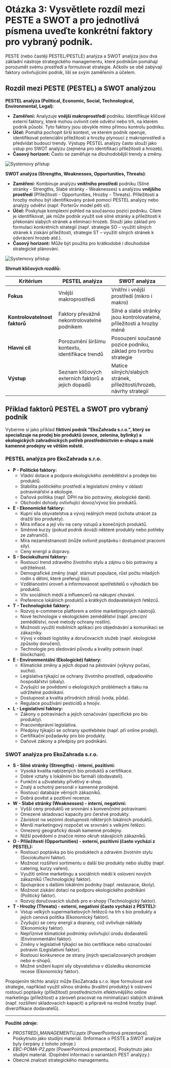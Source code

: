 # Otázka 3: Vysvětlete rozdíl mezi PESTE a SWOT a pro jednotlivá písmena uveďte konkrétní faktory pro vybraný podnik.

PESTE (nebo častěji PESTEL/PESTLE) analýza a SWOT analýza jsou dva základní nástroje strategického managementu, které podnikům pomáhají porozumět svému prostředí a formulovat strategie. Ačkoliv se obě zabývají faktory ovlivňujícími podnik, liší se svým zaměřením a účelem.

## Rozdíl mezi PESTE (PESTEL) a SWOT analýzou

**PESTEL analýza (Political, Economic, Social, Technological, Environmental, Legal)**:
*   **Zaměření:** Analyzuje **vnější makroprostředí** podniku. Identifikuje klíčové externí faktory, které mohou ovlivnit celé odvětví nebo trh, na kterém podnik působí. Tyto faktory jsou obvykle mimo přímou kontrolu podniku.
*   **Účel:** Pomáhá pochopit širší kontext, ve kterém podnik operuje, identifikovat potenciální příležitosti a hrozby plynoucí z makroprostředí a předvídat budoucí trendy. Výstupy PESTEL analýzy často slouží jako vstup pro SWOT analýzu (zejména pro identifikaci příležitostí a hrozeb).
*   **Časový horizont:** Často se zaměřuje na dlouhodobější trendy a změny.

![Systemovy přístup](../../obr\pestel.png)

**SWOT analýza (Strengths, Weaknesses, Opportunities, Threats)**:
*   **Zaměření:** Kombinuje analýzu **vnitřního prostředí** podniku (Silné stránky - Strengths, Slabé stránky - Weaknesses) s analýzou **vnějšího prostředí** (Příležitosti - Opportunities, Hrozby - Threats). Příležitosti a hrozby mohou být identifikovány právě pomocí PESTEL analýzy nebo analýzy odvětví (např. Porterův model pěti sil).
*   **Účel:** Poskytuje komplexní pohled na současnou pozici podniku. Cílem je identifikovat, jak může podnik využít své silné stránky a příležitosti k překonání slabých stránek a eliminaci hrozeb. Slouží jako základ pro formulaci konkrétních strategií (např. strategie SO – využití silných stránek k získání příležitostí, strategie ST – využití silných stránek k odvrácení hrozeb atd.).
*   **Časový horizont:** Může být použita pro krátkodobé i dlouhodobé strategické plánování.

![Systemovy přístup](../../obr\swot.png)

**Shrnutí klíčových rozdílů:**

| Kritérium        | PESTEL analýza                                  | SWOT analýza                                                                 |
| ---------------- | ----------------------------------------------- | ---------------------------------------------------------------------------- |
| **Fokus**        | Vnější makroprostředí                           | Vnitřní i vnější prostředí (mikro i makro)                                   |
| **Kontrolovatelnost faktorů** | Faktory převážně nekontrolovatelné podnikem     | Silné a slabé stránky jsou kontrolovatelné, příležitosti a hrozby méně       |
| **Hlavní cíl**   | Porozumění širšímu kontextu, identifikace trendů | Posouzení současné pozice podniku, základ pro tvorbu strategie               |
| **Výstup**       | Seznam klíčových externích faktorů a jejich dopadů | Matice silných/slabých stránek, příležitostí/hrozeb, návrhy strategií        |

## Příklad faktorů PESTEL a SWOT pro vybraný podnik

Vyberme si jako příklad **fiktivní podnik "EkoZahrada s.r.o.", který se specializuje na prodej bio produktů (ovoce, zelenina, bylinky) a ekologických zahradnických potřeb prostřednictvím e-shopu a malé kamenné prodejny ve větším městě.**

### PESTEL analýza pro EkoZahrada s.r.o.

*   **P - Politické faktory:**
    *   Vládní dotace a podpora ekologického zemědělství a prodeje bio produktů.
    *   Stabilita politického prostředí a legislativní změny v oblasti potravinářství a ekologie.
    *   Daňová politika (např. DPH na bio potraviny, ekologické daně).
    *   Obchodní dohody ovlivňující dovoz/vývoz bio produktů.
*   **E - Ekonomické faktory:**
    *   Kupní síla obyvatelstva a vývoj reálných mezd (ochota utrácet za dražší bio produkty).
    *   Míra inflace a její vliv na ceny vstupů a konečných produktů.
    *   Směnné kurzy (pokud podnik dováží některé produkty nebo potřeby ze zahraničí).
    *   Míra nezaměstnanosti (může ovlivnit poptávku i dostupnost pracovní síly).
    *   Ceny energií a dopravy.
*   **S - Sociokulturní faktory:**
    *   Rostoucí trend zdravého životního stylu a zájmu o bio potraviny a udržitelnost.
    *   Demografické změny (např. stárnutí populace, růst počtu mladých rodin s dětmi, které preferují bio).
    *   Vzdělanostní úroveň a informovanost spotřebitelů o výhodách bio produktů.
    *   Vliv sociálních médií a influencerů na nákupní chování.
    *   Preference lokálních produktů a krátkých dodavatelských řetězců.
*   **T - Technologické faktory:**
    *   Rozvoj e-commerce platforem a online marketingových nástrojů.
    *   Nové technologie v ekologickém zemědělství (např. precizní zemědělství, nové metody ochrany rostlin).
    *   Možnosti využití mobilních aplikací pro objednávání a komunikaci se zákazníky.
    *   Vývoj v oblasti logistiky a doručovacích služeb (např. ekologické způsoby doručení).
    *   Technologie pro sledování původu a kvality potravin (např. blockchain).
*   **E - Environmentální (Ekologické) faktory:**
    *   Klimatické změny a jejich dopad na pěstování (výkyvy počasí, sucho).
    *   Legislativa týkající se ochrany životního prostředí, odpadového hospodářství (obaly).
    *   Zvyšující se povědomí o ekologických problémech a tlaku na udržitelné podnikání.
    *   Dostupnost a kvalita přírodních zdrojů (voda, půda).
    *   Regulace používání pesticidů a hnojiv.
*   **L - Legislativní faktory:**
    *   Zákony o potravinách a jejich označování (specifické pro bio produkty).
    *   Pracovněprávní legislativa.
    *   Předpisy týkající se ochrany spotřebitele (např. při online prodeji).
    *   Certifikační požadavky pro bio produkty.
    *   Daňové zákony a předpisy pro podnikání.

### SWOT analýza pro EkoZahrada s.r.o.

*   **S - Silné stránky (Strengths) - interní, pozitivní:**
    *   Vysoká kvalita nabízených bio produktů a certifikace.
    *   Dobré vztahy s lokálními bio farmáři (dodavateli).
    *   Funkční a uživatelsky přívětivý e-shop.
    *   Znalý a ochotný personál v kamenné prodejně.
    *   Rostoucí databáze věrných zákazníků.
    *   Dobrá pověst a pozitivní recenze.
*   **W - Slabé stránky (Weaknesses) - interní, negativní:**
    *   Vyšší ceny produktů ve srovnání s konvenčními potravinami.
    *   Omezené skladovací kapacity pro čerstvé produkty.
    *   Závislost na sezónní dostupnosti některých lokálních produktů.
    *   Menší marketingový rozpočet ve srovnání s velkými řetězci.
    *   Omezený geografický dosah kamenné prodejny.
    *   Nižší povědomí o značce mimo okruh stávajících zákazníků.
*   **O - Příležitosti (Opportunities) - externí, pozitivní (často vychází z PESTEL):**
    *   Rostoucí poptávka po bio produktech a zdravém životním stylu (Sociokulturní faktor).
    *   Možnost rozšíření sortimentu o další bio produkty nebo služby (např. catering, kurzy vaření).
    *   Využití online marketingu a sociálních médií k oslovení nových zákazníků (Technologický faktor).
    *   Spolupráce s dalšími lokálními podniky (např. restaurace, školy).
    *   Možnost získání dotací na podporu ekologického podnikání (Politický faktor).
    *   Rozvoj doručovacích služeb pro e-shopy (Technologický faktor).
*   **T - Hrozby (Threats) - externí, negativní (často vychází z PESTEL):**
    *   Vstup velkých supermarketových řetězců na trh s bio produkty a jejich cenová politika (Ekonomický faktor).
    *   Zvyšující se ceny energií a dopravy, což ovlivňuje náklady (Ekonomický faktor).
    *   Nepříznivé klimatické podmínky ovlivňující úrodu dodavatelů (Environmentální faktor).
    *   Změny v legislativě týkající se bio certifikace nebo označování potravin (Legislativní faktor).
    *   Rostoucí konkurence ze strany jiných specializovaných prodejen nebo e-shopů.
    *   Možné snížení kupní síly obyvatelstva v důsledku ekonomické recese (Ekonomický faktor).

Propojením těchto analýz může EkoZahrada s.r.o. lépe formulovat své strategie, například využít silnou stránku (kvalitní produkty) k oslovení rostoucí poptávky (příležitost) prostřednictvím efektivnějšího online marketingu (příležitost) a zároveň pracovat na minimalizaci slabých stránek (např. rozšíření skladovacích kapacit) a přípravě na možné hrozby (např. diverzifikace dodavatelů).

---
**Použité zdroje:**

*   *PROSTREDI_MANAGEMENTU.pptx* [PowerPointová prezentace]. Poskytnuto jako studijní materiál. (Informace o PESTE a SWOT analýze byly čerpány z tohoto zdroje.)
*   *EBC-POMA-P2.pptx* [PowerPointová prezentace]. Poskytnuto jako studijní materiál. (Doplnění informací o variantách PEST analýzy.)
*   Obecné znalosti strategického managementu.

